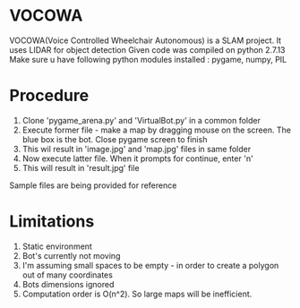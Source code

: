 # VOCOWA

VOCOWA(Voice Controlled Wheelchair Autonomous) is a SLAM project. It uses LIDAR for object detection
Given code was compiled on python 2.7.13
Make sure u have following python modules installed : pygame, numpy, PIL

# Procedure
1. Clone 'pygame_arena.py' and 'VirtualBot.py' in a common folder
2. Execute former file - make a map by dragging mouse on the screen. The blue box is the bot. Close pygame screen to finish
3. This wil result in 'image.jpg' and 'map.jpg' files in same folder
4. Now execute latter file. When it prompts for continue, enter 'n'
5. This will result in 'result.jpg' file

Sample files are being provided for reference
# Limitations
1. Static environment
2. Bot's currently not moving
3. I'm assuming small spaces to be empty - in order to create a polygon out of many coordinates
4. Bots dimensions ignored
5. Computation order is O(n^2). So large maps will be inefficient.
